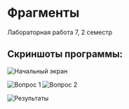 # Фрагменты
Лабораторная работа 7, 2 семестр

## Скриншоты программы:
![Начальный экран](https://user-images.githubusercontent.com/54735556/234639986-21c2a88c-d3f5-4e04-958c-0c799928decb.png)

![Вопрос 1](https://user-images.githubusercontent.com/54735556/234640001-a852dd1b-949c-4af7-9e38-69e78e138b56.png)
![Вопрос 2](https://user-images.githubusercontent.com/54735556/234640003-3a427f73-b30f-4836-850a-1b09911446a2.png)

![Результаты](https://user-images.githubusercontent.com/54735556/234640007-c9246041-0e8b-4424-801f-337090957233.png)
